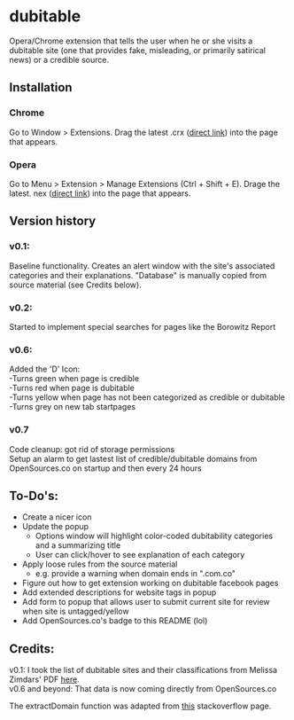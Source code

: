 # dubitable
Opera/Chrome extension that tells the user when he or she visits a dubitable site (one that provides fake, misleading, or primarily satirical news) or a credible source.

## Installation
### Chrome
Go to Window > Extensions.  Drag the latest .crx ([direct link](https://github.com/jonathanreyes/dubitable/blob/master/Chrome/dubitable_v0_7.crx?raw=true)) into the page that appears.

### Opera
Go to Menu > Extension > Manage Extensions (Ctrl + Shift + E). Drage the latest. nex ([direct link](https://github.com/jonathanreyes/dubitable/blob/master/Opera/dubitable_v0_7.nex?raw=true)) into the page that appears.

## Version history
### v0.1: <br />
Baseline functionality. Creates an alert window with the site's associated categories and their explanations. "Database" is manually copied from source material (see Credits below).

### v0.2: <br />
Started to implement special searches for pages like the Borowitz Report

### v0.6: <br />
Added the 'D' Icon: <br />
  -Turns green when page is credible <br />
  -Turns red when page is dubitable <br />
  -Turns yellow when page has not been categorized as credible or dubitable <br />
  -Turns grey on new tab startpages <br />

### v0.7 <br />
Code cleanup: got rid of storage permissions <br />
Setup an alarm to get lastest list of credible/dubitable domains from OpenSources.co on startup and then every 24 hours <br />


## To-Do's: <br />
* Create a nicer icon
* Update the popup
  * Options window will highlight color-coded dubitability categories and a summarizing title
  * User can click/hover to see explanation of each category
* Apply loose rules from the source material
  * e.g. provide a warning when domain ends in ".com.co"
* Figure out how to get extension working on dubitable facebook pages
* Add extended descriptions for website tags in popup
* Add form to popup that allows user to submit current site for review when site is untagged/yellow
* Add OpenSources.co's badge to this README (lol)

## Credits: <br />
v0.1: I took the list of dubitable sites and their classifications from Melissa Zimdars' PDF [here](https://d279m997dpfwgl.cloudfront.net/wp/2016/11/Resource-False-Misleading-Clickbait-y-and-Satirical-“News”-Sources-1.pdf). <br />
v0.6 and beyond: That data is now coming directly from OpenSources.co

The extractDomain function was adapted from [this](https://stackoverflow.com/questions/8498592/extract-root-domain-name-from-string) stackoverflow page.
